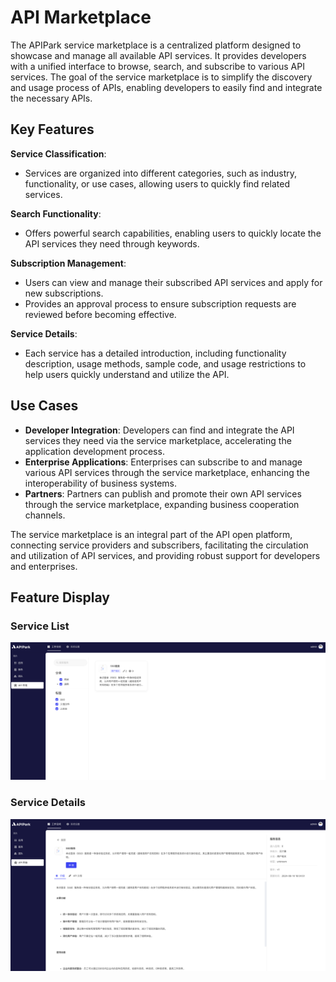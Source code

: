 # API Marketplace

The APIPark service marketplace is a centralized platform designed to showcase and manage all available API services. It provides developers with a unified interface to browse, search, and subscribe to various API services. The goal of the service marketplace is to simplify the discovery and usage process of APIs, enabling developers to easily find and integrate the necessary APIs.

## **Key Features**

**Service Classification**:

* Services are organized into different categories, such as industry, functionality, or use cases, allowing users to quickly find related services.

**Search Functionality**:

* Offers powerful search capabilities, enabling users to quickly locate the API services they need through keywords.

**Subscription Management**:

* Users can view and manage their subscribed API services and apply for new subscriptions.
* Provides an approval process to ensure subscription requests are reviewed before becoming effective.

**Service Details**:

* Each service has a detailed introduction, including functionality description, usage methods, sample code, and usage restrictions to help users quickly understand and utilize the API.

## **Use Cases**

* **Developer Integration**: Developers can find and integrate the API services they need via the service marketplace, accelerating the application development process.
* **Enterprise Applications**: Enterprises can subscribe to and manage various API services through the service marketplace, enhancing the interoperability of business systems.
* **Partners**: Partners can publish and promote their own API services through the service marketplace, expanding business cooperation channels.

The service marketplace is an integral part of the API open platform, connecting service providers and subscribers, facilitating the circulation and utilization of API services, and providing robust support for developers and enterprises.

## Feature Display
### Service List

![](images/2024-08-14/d6f3e8a5ef3f639a6f8dc824f0ff7268ace0d3356917b39dc1d74fd8f34b7587.png)  

### Service Details

![](images/2024-08-14/b434fa4537f9030d1b0772aa5e6099ddbc6a5898ceb8f53eb13e6c6d7d04adaa.png)  